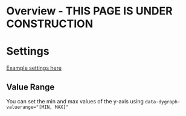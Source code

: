 # Overview - THIS PAGE IS UNDER CONSTRUCTION

# Settings

[Example settings here](https://github.com/firehol/netdata/blob/e91f00d99f4965e985981b93fa46ef33f94dd726/web/dashboard.js#L3793)

## Value Range

You can set the min and max values of the y-axis using `data-dygraph-valuerange="[MIN, MAX]"`